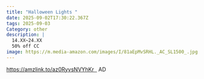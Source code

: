```yaml
---
title: "Halloween Lights "
date: 2025-09-02T17:30:22.367Z
tags: 2025-09-03
Category: other
description: |
  14.XX~24.XX
  50% off CC
image: https://m.media-amazon.com/images/I/81aEpMvSRHL._AC_SL1500_.jpg
---
```

https://amzlink.to/az0RyvsNVYhKr     AD